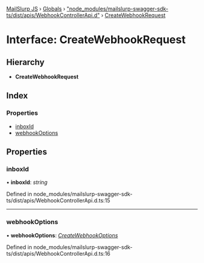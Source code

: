 [MailSlurp JS](../README.md) › [Globals](../globals.md) › ["node_modules/mailslurp-swagger-sdk-ts/dist/apis/WebhookControllerApi.d"](../modules/_node_modules_mailslurp_swagger_sdk_ts_dist_apis_webhookcontrollerapi_d_.md) › [CreateWebhookRequest](_node_modules_mailslurp_swagger_sdk_ts_dist_apis_webhookcontrollerapi_d_.createwebhookrequest.md)

# Interface: CreateWebhookRequest

## Hierarchy

* **CreateWebhookRequest**

## Index

### Properties

* [inboxId](_node_modules_mailslurp_swagger_sdk_ts_dist_apis_webhookcontrollerapi_d_.createwebhookrequest.md#inboxid)
* [webhookOptions](_node_modules_mailslurp_swagger_sdk_ts_dist_apis_webhookcontrollerapi_d_.createwebhookrequest.md#webhookoptions)

## Properties

###  inboxId

• **inboxId**: *string*

Defined in node_modules/mailslurp-swagger-sdk-ts/dist/apis/WebhookControllerApi.d.ts:15

___

###  webhookOptions

• **webhookOptions**: *[CreateWebhookOptions](_node_modules_mailslurp_swagger_sdk_ts_dist_models_createwebhookoptions_d_.createwebhookoptions.md)*

Defined in node_modules/mailslurp-swagger-sdk-ts/dist/apis/WebhookControllerApi.d.ts:16
